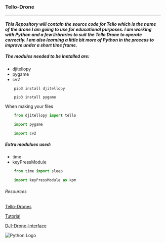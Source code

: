 ### Tello-Drone
___
#### *This Repository will contain the source code for Tello which is the name of the drone I am going to use for educational purposes. I am working with Python and a few lirbraries to suit the Tello Drone to operate correctly. I am also learning a little bit more of Python in the process to improve under a short time frame.*

##### The modules needed to be installed are:
* djitellopy
* pygame
* cv2

```
    pip3 install djitellopy

    pip3 install pygame
```
When making your files
```python
    from djitellopy import tello

    import pygame

    import cv2
```
##### Extra modulues used:
* time
* keyPressModule

```python
    from time import sleep

    import keyPressModule as kpm
```

###### *Resources*
[Tello-Drones](https://www.ryzerobotics.com/tello
"Website for Drones") 

[Tutorial](https://www.youtube.com/watch?v=LmEcyQnfpDA
"Approx 3 hours long")

[DJI-Drone-Interface](https://github.com/damiafuentes/DJITelloPy
"GitHub Repository")

![Python Logo](https://logos-download.com/wp-content/uploads/2016/10/Python_logo_icon.png)